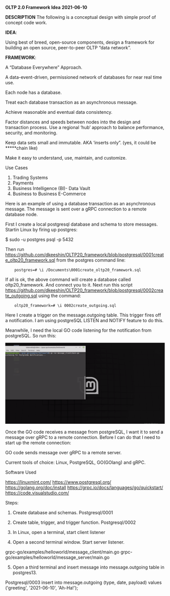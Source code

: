 __OLTP 2.0 Framework Idea__
__2021-06-10__

__DESCRIPTION__
The following is a conceptual design with simple proof of concept code work. 

__IDEA__:

Using best of breed, open-source components, design a framework for building an open source, peer-to-peer OLTP “data network”.

__FRAMEWORK__:

A “Database Everywhere” Approach.

A data-event-driven, permissioned network of databases for near real time use.

Each node has a database.

Treat each database transaction as an asynchronous message. 

Achieve reasonable and eventual data consistency.

Factor distances and speeds between nodes into the design and transaction process.  Use a regional ‘hub’ approach to balance performance, security, and monitoring.
 
Keep data sets small and immutable.   AKA ‘inserts only”.  (yes, it could be *****chain like)

Make it easy to understand, use, maintain, and customize.  

Use Cases

1.	Trading Systems 
2.	Payments
3.	Business Intelligence (BI)- Data Vault
4.	Business to Business E-Commerce 

Here is an example of using a database transaction as an asynchronous message. The message is sent over a gRPC connection to a remote database node.

First I create a local postgresql database and schema to store messages.  Startin Linux by firing up postgres:

$ sudo -u postgres psql -p 5432 

Then run https://github.com/dkeeshin/OLTP20_framework/blob/postgresql/0001create_oltp20_framework.sql
from the postgres command line:

		postgres=# \i /Documents\0001create_oltp20_framework.sql

If all is ok,  the above command will create a database called oltp20_framework.  And connect you to it.
Next run this script https://github.com/dkeeshin/OLTP20_framework/blob/postgresql/0002create_outgoing.sql using the command:

		oltp20_framework=# \i 0002create_outgoing.sql

Here I create a trigger on the message.outgoing table. This trigger fires off a notification.  I am using postgreSQL LISTEN and NOTIFY feature to do this.

Meanwhile, I need the local GO code listening for the notification from postgreSQL. So run this:

![image](https://github.com/dkeeshin/OLTP20_framework/blob/postgresql/01_message_client.png)


Once the GO code receives a message from postgreSQL,  I want it to send a message over gRPC to a remote connection.  Before I can do that I need to start up the remote connection:











GO code sends message over gRPC to a remote server.  

Current tools of choice:  Linux, PostgreSQL, GO(GOlang) and gRPC.


Software Used

https://linuxmint.com/
https://www.postgresql.org/
https://golang.org/doc/install
https://grpc.io/docs/languages/go/quickstart/
https://code.visualstudio.com/

Steps:

1. Create database and schemas. 
Postgresql/0001

2. Create table, trigger, and trigger function. 
Postgresql/0002

3. In Linux,  open a terminal, start client listener
 
4. Open a second terminal window.   Start server listener.  

grpc-go/examples/helloworld/message_client/main.go
grpc-go/examples/helloworld/message_server/main.go

5. Open a third terminal and insert message into message.outgoing table in postgres13.

Postgresql/0003
insert into message.outgoing (type, date, payload) values ('greeting', '2021-06-10', 'Ah-Ha!');








